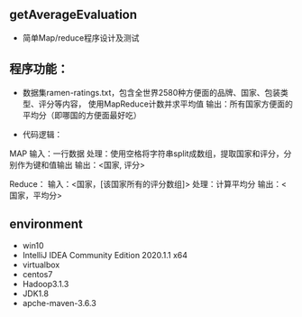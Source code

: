 ## getAverageEvaluation

- 简单Map/reduce程序设计及测试

## 程序功能：

- 数据集ramen-ratings.txt，包含全世界2580种方便面的品牌、国家、包装类型、评分等内容，
使用MapReduce计数并求平均值
输出：所有国家方便面的平均分（即哪国的方便面最好吃）

- 代码逻辑：

MAP
输入：一行数据
处理：使用空格将字符串split成数组，提取国家和评分，分别作为键和值输出
输出：<国家, 评分>

Reduce：
输入：<国家，[该国家所有的评分数组]> 
处理：计算平均分
输出：<国家，平均分> 

## environment
- win10
- IntelliJ IDEA Community Edition 2020.1.1 x64
- virtualbox
- centos7
- Hadoop3.1.3
- JDK1.8
- apche-maven-3.6.3
